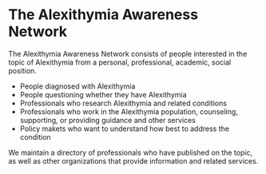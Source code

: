 # The Alexithymia Awareness Network

The Alexithymia Awareness Network consists of people interested in the topic of Alexithymia from a personal, professional, academic, social position.

* People diagnosed with Alexithymia
* People questioning whether they have Alexithymia
* Professionals who research Alexithymia and related conditions
* Professionals who work in the Alexithymia population, counseling, supporting, or providing guidance and other services
* Policy makets who want to understand how best to address the condition

We maintain a directory of professionals who have published on the topic, as well as other organizations that provide information and related services.
